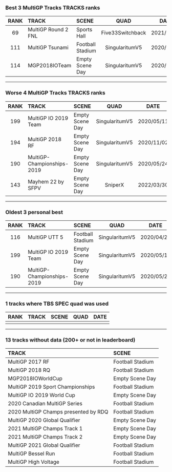 ### Best 3 MultiGP Tracks TRACKS ranks
|RANK|TRACK|SCENE|QUAD|DATE|
|:---:|:---|:---|:---:|:---:|
|69|MultiGP Round 2 FNL|Sports Hall|Five33Switchback|2021/09/16|
|111|MultiGP Tsunami|Football Stadium|SingularitumV5|2020/08/15|
|114|MGP2018IOTeam|Empty Scene Day|SingularitumV5|2020/07/27|
---
### Worse 4 MultiGP Tracks TRACKS ranks
|RANK|TRACK|SCENE|QUAD|DATE|
|:---:|:---|:---|:---:|:---:|
|199|MultiGP IO 2019 Team|Empty Scene Day|SingularitumV5|2020/05/11|
|194|MultiGP 2018 RF|Empty Scene Day|SingularitumV5|2020/11/02|
|190|MultiGP-Championships-2019|Empty Scene Day|SingularitumV5|2020/05/24|
|143|Mayhem 22 by SFPV|Empty Scene Day|SniperX|2022/03/30|
---
### Oldest 3 personal best
|RANK|TRACK|SCENE|QUAD|DATE|
|:---:|:---|:---|:---:|:---:|
|116|MultiGP UTT 5|Football Stadium|SingularitumV5|2020/04/26|
|199|MultiGP IO 2019 Team|Empty Scene Day|SingularitumV5|2020/05/11|
|190|MultiGP-Championships-2019|Empty Scene Day|SingularitumV5|2020/05/24|
---
### 1 tracks where TBS SPEC quad was used
|RANK|TRACK|SCENE|QUAD|DATE|
|:---:|:---|:---|:---:|:---:|
||||||
---
### 13 tracks without data (200+ or not in leaderboard)
|TRACK|SCENE|
|:---|:---|
|MultiGP 2017 RF|Football Stadium|
|MultiGP 2018 RQ|Football Stadium|
|MGP2018IOWorldCup|Empty Scene Day|
|MultiGP 2019 Sport Championships|Football Stadium|
|MultiGP IO 2019 World Cup|Empty Scene Day|
|2020 Canadian MultiGP Series|Football Stadium|
|2020 MultiGP Champs presented by RDQ|Football Stadium|
|MultiGP 2020 Global Qualifier|Empty Scene Day|
|2021 MultiGP Champs Track 1|Empty Scene Day|
|2021 MultiGP Champs Track 2|Empty Scene Day|
|MultiGP 2021 Global Qualifier|Football Stadium|
|MultiGP Bessel Run|Football Stadium|
|MultiGP High Voltage|Football Stadium|
